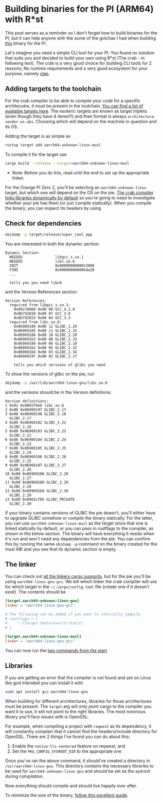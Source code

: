# Building binaries for the PI (ARM64) with R*st

This post serves as a reminder so I don't forget how to build binaries for the PI, but it can help anyone with the some of the gotchas I had when building [this](https://github.com/biblius/pg_migrator) binary for the PI.

Let's imagine you need a simple CLI tool for your PI. You found no solution that suits you and decided to build your own using R*st (The crab - in following text). The crab is a very good choice for building CLI tools for 2 reasons; No runtime requirements and a very good ecosystem for your purpose, namely [clap](https://docs.rs/clap/latest/clap/).

## Adding targets to the toolchain

For the crab compiler to be able to compile your code for a specific architecutre, it must be present in the toolchain. [You can find a list of available targets here](https://doc.rust-lang.org/nightly/rustc/platform-support.html). The esoteric targets are known as target triplets (even though they have 4 items!!!) and their format is always `architecture-vendor-os-abi`. Choosing which will depend on the machine in question and its OS.

Adding the target is as simple as

```bash
rustup target add aarch64-unknown-linux-musl
```

To compile it for the target use

```bash
cargo build --release --target=aarch64-unknown-linux-musl
```

- Note: Before you do this, read until the end to set up the appropriate linker.

For the Orange PI Zero 2, you'll be selecting an `aarch64-unknown-linux` target, but which one will depend on the OS on the pie. [The crab compiler links libraries dynamically by default](https://doc.rust-lang.org/reference/linkage.html#static-and-dynamic-c-runtimes) so you're going to need to investigate whether your pie has them (or just compile statically). When you compile the binary, you can inspect its headers by using

## Check for dependencies

```bash
objdump -p target/release/super_cool_app
```

You are interested in both the dynamic section:

```shutupmdlinter
Dynamic Section:
  NEEDED               libgcc_s.so.1
  NEEDED               libc.so.6
  INIT                 0x0000000000012000
  FINI                 0x00000000000bda20
  ...

  tells you you need libc6 
```

and the Version References section:

```shutupmdlinter
Version References:
  required from libgcc_s.so.1:
    0x09276060 0x00 09 GCC_4.2.0
    0x0b792650 0x00 07 GCC_3.0
    0x0b792653 0x00 04 GCC_3.3
  required from libc.so.6:
    0x06969189 0x00 12 GLIBC_2.29
    0x06969185 0x00 11 GLIBC_2.25
    0x06969188 0x00 10 GLIBC_2.28
    0x069691b3 0x00 08 GLIBC_2.33
    0x06969198 0x00 06 GLIBC_2.18
    0x069691b2 0x00 05 GLIBC_2.32
    0x069691b4 0x00 03 GLIBC_2.34
    0x06969197 0x00 02 GLIBC_2.17

    tells you which versions of glibc you need
```

To show the versions of glibc on the pie, run

```bash
objdump -p /usr/lib/aarch64-linux-gnu/libc.so.6
```

and the versions should be in the Version definitions:

```shutupmdlinter
Version definitions:
1 0x01 0x0865f4e6 libc.so.6
2 0x00 0x06969197 GLIBC_2.17
3 0x00 0x06969198 GLIBC_2.18
  GLIBC_2.17 
4 0x00 0x06969182 GLIBC_2.22
  GLIBC_2.18 
5 0x00 0x06969183 GLIBC_2.23
  GLIBC_2.22 
6 0x00 0x06969184 GLIBC_2.24
  GLIBC_2.23 
7 0x00 0x06969185 GLIBC_2.25
  GLIBC_2.24 
8 0x00 0x06969186 GLIBC_2.26
  GLIBC_2.25 
9 0x00 0x06969187 GLIBC_2.27
  GLIBC_2.26 
10 0x00 0x06969188 GLIBC_2.28
  GLIBC_2.27 
11 0x00 0x06969189 GLIBC_2.29
  GLIBC_2.28 
12 0x00 0x069691b0 GLIBC_2.30
  GLIBC_2.29 
13 0x00 0x0963cf85 GLIBC_PRIVATE
  GLIBC_2.30 
```

If your binary contains versions of GLIBC the pie doesn't, you'll either have to upgrade GLIBC somehow or compile the binary statically.
For the latter, you can use `aarch64-unknown-linux-musl` as the target since that one is linked statically by default, or you can pass in rustflags to the compiler, as shown in the below section. The binary will have everything it needs when it's run and won't need any dependencies from the pie. You can confirm this by running the same `objdump -p` command on the binary created for the musl ABI and you see that its dynamic section is empty.

## The linker

You can check out [all the linkers cargo supports](https://doc.rust-lang.org/rustc/codegen-options/index.html#linker), but for the pie you'll be using `aarch64-linux-gnu-gcc`. We tell which linker the crab compiler will use for which target in the `~/.cargo/config.toml` file (create one if it doesn't exist). The contents should be

```toml
[target.aarch64-unknown-linux-gnu]
linker = "aarch64-linux-gnu-gcc"

# The following can be added if you want to statically compile
# rustflags = [ 
#     "-Ctarget-feature=+crt-static",
# ]

[target.aarch64-unknown-linux-musl]
linker = "aarch64-linux-gnu-gcc"
```

You can now run the [two commands from the start](#adding-targets-to-the-toolchain).

## Libraries

If you are getting an error that the compiler is not found and are on Linux like god intended you can install it with

```bash
sudo apt install gcc-aarch64-linux-gnu
```

When building for different architectures, libraries for those architectures must be present. The `target` arg will only point cargo to the compiler you want it to use, it will not point to the right libraries.
The most notorious library you'll face issues with is OpenSSL. 

For example, when compiling a project with `reqwest` as its dependency, it will constantly complain that it cannot find the headers/include directory for OpenSSL. There are 2 things I've found you can do about this:

1. Enable the `native-tls-vendored` feature on reqwest, and
2. Set the `PKG_CONFIG_SYSROOT_DIR` to the appropriate one

Once you've ran the above command, it should've created a directory in `/usr/aarch64-linux-gnu`. This directory contains the necessary libraries to be used for `aarch64-unknown-linux-gnu` and should be set as the sysroot during compilation.

Now everything should compile and should live happily ever after.

To minimize the size of the binary, [follow this excellent guide](https://github.com/johnthagen/min-sized-rust).
